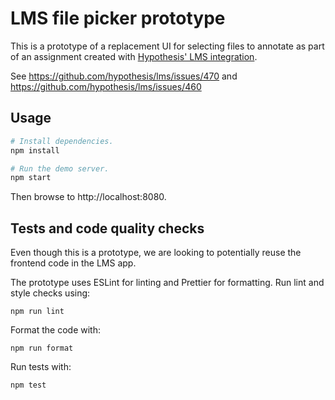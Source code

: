 # LMS file picker prototype

This is a prototype of a replacement UI for selecting files to annotate as part
of an assignment created with [Hypothesis' LMS integration](https://github.com/hypothesis/lms).

See https://github.com/hypothesis/lms/issues/470 and
https://github.com/hypothesis/lms/issues/460

## Usage

```sh
# Install dependencies.
npm install

# Run the demo server.
npm start
```

Then browse to http://localhost:8080.

## Tests and code quality checks

Even though this is a prototype, we are looking to potentially reuse the
frontend code in the LMS app.

The prototype uses ESLint for linting and Prettier for formatting. Run lint
and style checks using:

```
npm run lint
```

Format the code with:

```
npm run format
```

Run tests with:

```
npm test
```
